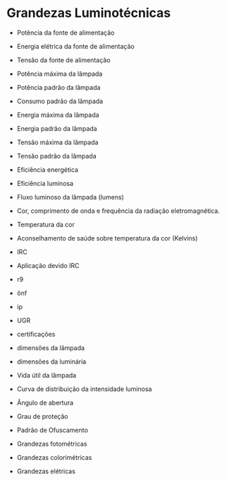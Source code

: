 # Grandezas Luminotécnicas

- Potência da fonte de alimentação
- Energia elétrica da fonte de alimentação
- Tensão da fonte de alimentação

- Potência máxima da lâmpada
- Potência padrão da lâmpada
- Consumo padrão da lâmpada
- Energia máxima da lâmpada
- Energia padrão da lâmpada
- Tensão máxima da lâmpada
- Tensão padrão da lâmpada
- Eficiência energética
- Eficiência luminosa 

- Fluxo luminoso da lâmpada (lumens)
- Cor, comprimento de onda e frequência da radiação eletromagnética.
- Temperatura da cor
- Aconselhamento de saúde sobre temperatura da cor (Kelvins)

- IRC
- Aplicação devido IRC
- r9
- ônf
- ip
- UGR
- certificações
- dimensões da lâmpada
- dimensões da luminária

- Vida útil da lâmpada
- Curva de distribuição da intensidade luminosa
- Ângulo de abertura
- Grau de proteção
- Padrão de Ofuscamento 

- Grandezas fotométricas
- Grandezas colorimétricas
- Grandezas elétricas

